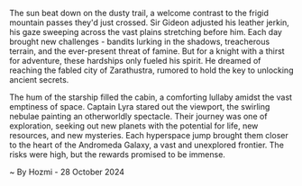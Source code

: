 
The sun beat down on the dusty trail, a welcome contrast to the frigid mountain passes they'd just crossed.  Sir Gideon adjusted his leather jerkin, his gaze sweeping across the vast plains stretching before him. Each day brought new challenges - bandits lurking in the shadows, treacherous terrain, and the ever-present threat of famine.  But for a knight with a thirst for adventure, these hardships only fueled his spirit. He dreamed of reaching the fabled city of Zarathustra, rumored to hold the key to unlocking ancient secrets.  

The hum of the starship filled the cabin, a comforting lullaby amidst the vast emptiness of space.  Captain Lyra stared out the viewport, the swirling nebulae painting an otherworldly spectacle.  Their journey was one of exploration, seeking out new planets with the potential for life, new resources, and new mysteries. Each hyperspace jump brought them closer to the heart of the Andromeda Galaxy, a vast and unexplored frontier.  The risks were high, but the rewards promised to be immense. 

~ By Hozmi - 28 October 2024

